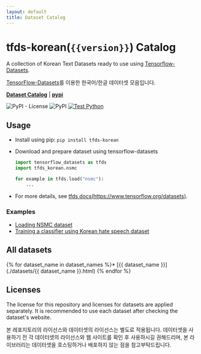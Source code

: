 ```yaml
---
layout: default
title: Dataset Catalog
---
```


# tfds-korean(`{{version}}`) Catalog

A collection of Korean Text Datasets ready to use using [Tensorflow-Datasets](https://github.com/tensorflow/datasets).

[TensorFlow-Datasets](https://github.com/tensorflow/datasets)를 이용한 한국어/한글 데이터셋 모음입니다.

[**Dataset Catalog**](https://jeongukjae.github.io/tfds-korean) \| [**pypi**](https://pypi.org/project/tfds-korean/)

![PyPI - License](https://img.shields.io/pypi/l/tfds-korean)
![PyPI](https://img.shields.io/pypi/v/tfds-korean)
[![Test Python](https://github.com/jeongukjae/tfds-korean/actions/workflows/test-python.yml/badge.svg)](https://github.com/jeongukjae/tfds-korean/actions/workflows/test-python.yml)

## Usage

* Install using pip: `pip install tfds-korean`
* Download and prepare dataset using tensorflow-datasets

  ```python
  import tensorflow_datasets as tfds
  import tfds_korean.nsmc

  for example in tfds.load("nsmc"):
      ...
  ```

* For more details, see [tfds docs(https://www.tensorflow.org/datasets)](https://www.tensorflow.org/datasets).

### Examples

* [Loading NSMC dataset](https://github.com/jeongukjae/tfds-korean/blob/main/examples/nsmc_loading_datasets.ipynb)
* [Training a classifier using Korean hate speech dataset](https://github.com/jeongukjae/tfds-korean/blob/main/examples/korean_hate_speech_lstm.ipynb)

## All datasets

{% for dataset_name in dataset_names %}* [{{ dataset_name }}](./datasets/{{ dataset_name }}.html)
{% endfor %}

## Licenses

The license for this repository and licenses for datasets are applied separately. It is recommended to use each dataset after checking the dataset's website.

본 레포지토리의 라이선스와 데이터셋의 라이선스는 별도로 적용됩니다. 데이터셋을 사용하기 전 각 데이터셋의 라이선스와 웹 사이트를 확인 후 사용하시길 권해드리며, 본 라이브러리는 데이터셋을 호스팅하거나 배포하지 않는 점을 참고부탁드립니다.
